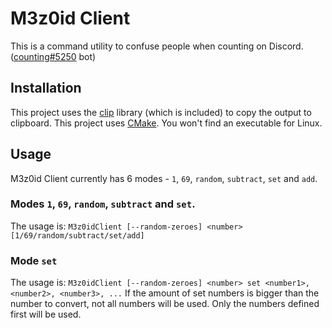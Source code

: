 # M3z0id Client
This is a command utility to confuse people when counting on Discord. ([counting#5250](https://countingbot.com/) bot)
## Installation
This project uses the [clip](https://github.com/dacap/clip) library (which is included) to copy the output to clipboard. This project uses [CMake](https://cmake.org/). You won't find an executable for Linux.
## Usage
M3z0id Client currently has 6 modes - `1`, `69`, `random`, `subtract`, `set` and `add`.
### Modes `1`, `69`, `random`, `subtract` and `set`.
The usage is: `M3z0idClient [--random-zeroes] <number> [1/69/random/subtract/set/add]`
### Mode `set`
The usage is: `M3z0idClient [--random-zeroes] <number> set <number1>, <number2>, <number3>, ...`
If the amount of set numbers is bigger than the number to convert, not all numbers will be used. Only the numbers defined first will be used.
